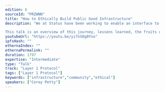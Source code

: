```yaml
---
edition: 6
sourceId: "PRZWNN"
title: "How to Ethically Build Public Good Infrastructure"
description: "We at Status have been working to enable an interface to Web3 since our inception. We bought into the principles of this ecosystem, and have spent extraordinary effort to not compromise on those ethics while we continue to create applications that are easily accessible while also maintaining our user's rights. 

This talk is an overview of this journey, lessons learned, the fruits of this labor, why we're doubling down on this process, and why you should to."
youtubeUrl: "https://youtu.be/yi7nS0g0Yno"
ipfsHash: ""
ethernaIndex: ""
ethernaPermalink: ""
duration: 1797
expertise: "Intermediate"
type: "Talk"
track: "Layer 1 Protocol"
tags: ["Layer 1 Protocol"]
keywords: ["infrastructure","community","ethical"]
speakers: ["Corey Petty"]
---
```

